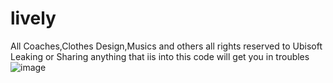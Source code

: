 # lively
All Coaches,Clothes Design,Musics and others all rights reserved to Ubisoft
Leaking or Sharing anything that iis into this code will get you in troubles
![image](https://github.com/user-attachments/assets/8c05e41b-820f-4d01-baaf-6050dc83b583)

